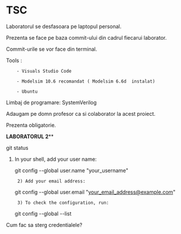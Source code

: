 # TSC
Laboratorul se desfasoara pe laptopul personal.

Prezenta se face pe baza commit-ului din cadrul fiecarui laborator.

Commit-urile se vor face din terminal.

Tools : 
        
        - Visuals Studio Code

        - Modelsim 10.6 recomandat ( Modelsim 6.6d  instalat)
        
        - Ubuntu
        
Limbaj de programare: SystemVerilog

Adaugam pe domn profesor ca si colaborator la acest proiect. 

Prezenta obligatorie. 

**********LABORATORUL 2************


git status


1) In your shell, add your user name:


	git config --global user.name "your_username"


        2) Add your email address:


	git config --global user.email "your_email_address@example.com"


        3) To check the configuration, run:

        
	git config --global --list



Cum fac sa sterg credentialele?